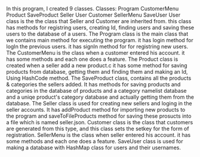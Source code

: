 In this program, I created 9 classes.
Classes:
Program
CustomerMenu
Product
SaveProduct
Seller
User
Customer
SellerMenu
SaveUser
User class is the the class that Seller and Customer are inherited from.
this class has methods for registring users, creating Id, finding users and saving these users to the database of a users.
The Program class is the main class that we contains main method for executing the program.
it has login method for logIn the previous users.
it has signIn method for for registring new users.
The CustomerMenu is the class when a customer entered his account.
it has some methods and each one does a feature.
The Product class is created when a seller add a new product.c
it has some method for saving products from database, getting them and finding them and making an Id, Using HashCode method.
The SaveProduct class, contains all the products & categories the sellers added.
It has methods for saving products and categories in the database of products and a category namelist database and a uniqe product's category database and actually getting them from the database.
The Seller class is used for creating new sellers and loging in the seller accounts. 
It has addProduct method for importing new products to the program and saveToFileProducts method for saving these prosucts into a file which is named seller.json.
Customer class is the class that customers are generated from this type, and this class sets the setkey for the form of registration.
SellerMenu is the class when  seller entered his account.
it has some methods and each one does a feature.
SaveUser class is used for making a database with HashMap class for users and their usernames.
